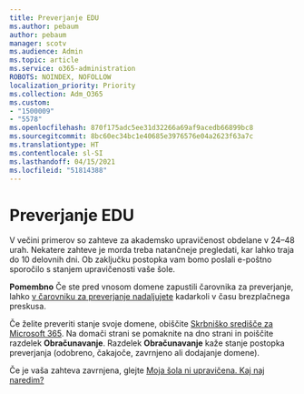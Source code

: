 ```yaml
---
title: Preverjanje EDU
ms.author: pebaum
author: pebaum
manager: scotv
ms.audience: Admin
ms.topic: article
ms.service: o365-administration
ROBOTS: NOINDEX, NOFOLLOW
localization_priority: Priority
ms.collection: Adm_O365
ms.custom:
- "1500009"
- "5578"
ms.openlocfilehash: 870f175adc5ee31d32266a69af9acedb66899bc8
ms.sourcegitcommit: 8bc60ec34bc1e40685e3976576e04a2623f63a7c
ms.translationtype: HT
ms.contentlocale: sl-SI
ms.lasthandoff: 04/15/2021
ms.locfileid: "51814388"
---
```

# <a name="edu-verification"></a>Preverjanje EDU

V večini primerov so zahteve za akademsko upravičenost obdelane v 24–48 urah. Nekatere zahteve je morda treba natančneje pregledati, kar lahko traja do 10 delovnih dni. Ob zaključku postopka vam bomo poslali e-poštno sporočilo s stanjem upravičenosti vaše šole.

**Pomembno** Če ste pred vnosom domene zapustili čarovnika za preverjanje, lahko [v čarovniku za preverjanje nadaljujete](https://go.microsoft.com/fwlink/p/?linkid=2135255) kadarkoli v času brezplačnega preskusa.

Če želite preveriti stanje svoje domene, obiščite [Skrbniško središče za Microsoft 365](https://go.microsoft.com/fwlink/p/?linkid=2024339). Na domači strani se pomaknite na dno strani in poiščite razdelek **Obračunavanje**. Razdelek **Obračunavanje** kaže stanje postopka preverjanja (odobreno, čakajoče, zavrnjeno ali dodajanje domene).

Če je vaša zahteva zavrnjena, glejte [Moja šola ni upravičena. Kaj naj naredim?](https://docs.microsoft.com/microsoft-365/commerce/subscriptions/verify-academic-eligibility#my-school-isnt-eligible-what-do-i-do-now)